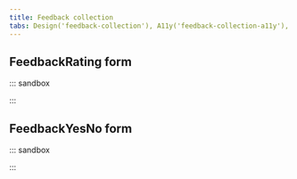 ```yaml
---
title: Feedback collection
tabs: Design('feedback-collection'), A11y('feedback-collection-a11y'), Example('feedback-collection-code')
---
```


## FeedbackRating form

::: sandbox

<script lang="tsx">
  export Demo from './examples/feedback-rating-example.tsx';
</script>

:::


## FeedbackYesNo form

::: sandbox

<script lang="tsx">
  export Demo from './examples/feedbackyesno-example.tsx';
</script>

:::
